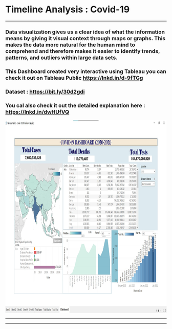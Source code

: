 
# Timeline Analysis : Covid-19
<hr>    </hr>


### Data visualization gives us a clear idea of what the information means by giving it visual context through maps or graphs. This makes the data more natural for the human mind to comprehend and therefore makes it easier to identify trends, patterns, and outliers within large data sets. 

### This Dashboard created very interactive using Tableau you can check it out on Tableau Public  https://lnkd.in/d-9fTGg
### Dataset : https://bit.ly/30d2gdi
### You cal also check it out the detailed explanation here : https://lnkd.in/dwHUfVQ


<img src="covid-19 dashboard.jpg"  alt="Trulli" width="1200" height="600">

<hr>    </hr>
<hr>    </hr>

